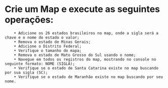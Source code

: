 # Crie um Map e execute as seguintes operações:

        • Adicione os 26 estados brasileiros no map, onde a sigla será a chave e o nome do estado o valor;
        • Remova o estado de Minas Gerais;
        • Adicione o Distrito Federal;
        • Verifique o tamanho do mapa;
        • Remova o estado de Mato Grosso do Sul usando o nome;
        • Navegue em todos os registros do map, mostrando no console no seguinte formato: NOME (SIGLA);
        • Verifique se o estado de Santa Catarina existe no map buscando por sua sigla (SC);
        • Verifique se o estado de Maranhão existe no map buscando por seu nome.